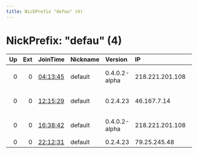 ```yaml
---
title: NickPrefix "defau" (4)
---
```


# NickPrefix: "defau" (4)

|   Up |   Ext | JoinTime                                                                                            | Nickname   | Version       | IP              | AS                                  | CC   |   ORp |   Dirp | OS      | Contact   |   eFamMembers |
|-----:|------:|:----------------------------------------------------------------------------------------------------|:-----------|:--------------|:----------------|:------------------------------------|:-----|------:|-------:|:--------|:----------|--------------:|
|    0 |     0 | [04:13:45](https://metrics.torproject.org/rs.html#details/58E30B9509353B261327B83F50FD025423571228) | default    | 0.4.0.2-alpha | 218.221.201.108 | So-net Entertainment Corporation    | jp   | 50936 |      0 | Windows | None      |             1 |
|    0 |     0 | [12:15:29](https://metrics.torproject.org/rs.html#details/D1C0A20B9C8D90AC783B8A133D71A3EA008FEEFB) | default    | 0.2.4.23      | 46.167.7.14     | Lothar Heuer &amp; Andreas Sack GbR | de   |   443 |   9030 | Windows | None      |             1 |
|    0 |     0 | [16:38:42](https://metrics.torproject.org/rs.html#details/AFCC3391E7FE1D0B6EF8828A9BFCA5C91E24F108) | default    | 0.4.0.2-alpha | 218.221.201.108 | So-net Entertainment Corporation    | jp   | 50936 |      0 | Windows | None      |             1 |
|    0 |     0 | [22:12:31](https://metrics.torproject.org/rs.html#details/FE0F4FC6FD606936BF04DB4ACA80CA2EE3BD8BCC) | default    | 0.2.4.23      | 79.25.245.48    | Telecom Italia                      | it   |   443 |   9030 | Windows | None      |             1 |
